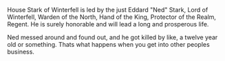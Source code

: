 House Stark of Winterfell is led by the just Eddard "Ned" Stark, Lord of
Winterfell, Warden of the North, Hand of the King, Protector of the Realm,
Regent.  He is surely honorable and will lead a long and prosperous life.

Ned messed around and found out, and he got killed by like, a twelve year old or something. Thats what happens when you get into other peoples business.